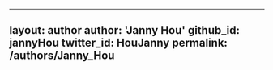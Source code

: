 ---
layout: author
author: 'Janny Hou'
github_id: jannyHou
twitter_id: HouJanny
permalink: /authors/Janny_Hou
------
